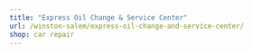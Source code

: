 ```yaml
---
title: "Express Oil Change & Service Center"
url: /winston-salem/express-oil-change-and-service-center/
shop: car repair
---
```


